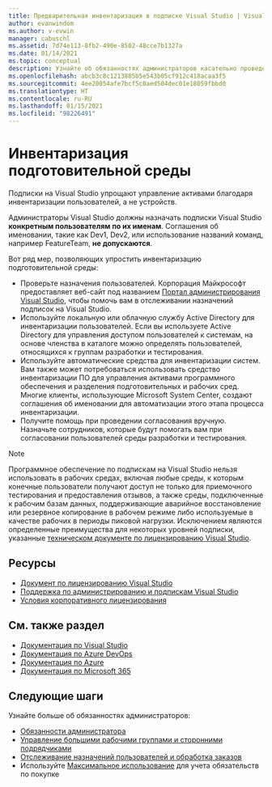 ```yaml
---
title: Предварительная инвентаризация в подписке Visual Studio | Visual Studio Marketplace
author: evanwindom
ms.author: v-evwin
manager: cabuschl
ms.assetid: 7d74e113-8fb2-490e-8502-48cce7b1327a
ms.date: 01/14/2021
ms.topic: conceptual
description: Узнайте об обязанностях администраторов касательно проведения предварительной инвентаризации
ms.openlocfilehash: abcb3c8c1213885b5e543b05cf912c418acaa3f5
ms.sourcegitcommit: 4ee20054afe7bcf5c0aed504dec01e18059fbbd0
ms.translationtype: HT
ms.contentlocale: ru-RU
ms.lasthandoff: 01/15/2021
ms.locfileid: "98226491"
---
```

# <a name="inventory-of-pre-production-environment"></a>Инвентаризация подготовительной среды
Подписки на Visual Studio упрощают управление активами благодаря инвентаризации пользователей, а не устройств.

Администраторы Visual Studio должны назначать подписки Visual Studio **конкретным пользователям по их именам**. Соглашения об именовании, такие как Dev1, Dev2, или использование названий команд, например FeatureTeam, **не допускаются**.

Вот ряд мер, позволяющих упростить инвентаризацию подготовительной среды:
- Проверьте назначения пользователей. Корпорация Майкрософт предоставляет веб-сайт под названием [Портал администрирования Visual Studio](https://manage.visualstudio.com/), чтобы помочь вам в отслеживании назначений подписок на Visual Studio.
- Используйте локальную или облачную службу Active Directory для инвентаризации пользователей. Если вы используете Active Directory для управления доступом пользователей к системам, на основе членства в каталоге можно определять пользователей, относящихся к группам разработки и тестирования.
- Используйте автоматические средства для инвентаризации систем. Вам также может потребоваться использовать средство инвентаризации ПО для управления активами программного обеспечения и разделения подготовительных и рабочих сред. Многие клиенты, использующие Microsoft System Center, создают соглашения об именовании для автоматизации этого этапа процесса инвентаризации.
- Получите помощь при проведении согласования вручную. Назначьте сотрудников, которые будут помогать вам при согласовании пользователей среды разработки и тестирования.

> [!NOTE]
> Программное обеспечение по подпискам на Visual Studio нельзя использовать в рабочих средах, включая любые среды, к которым конечные пользователи получают доступ не только для приемочного тестирования и предоставления отзывов, а также среды, подключенные к рабочим базам данных, поддерживающие аварийное восстановление или резервное копирование в рабочем режиме либо используемые в качестве рабочих в периоды пиковой нагрузки. Исключением являются определенные преимущества для некоторых уровней подписки, указанные [техническом документе по лицензированию Visual Studio](https://aka.ms/vslicensing).  

## <a name="resources"></a>Ресурсы
- [Документ по лицензированию Visual Studio](https://visualstudio.microsoft.com/wp-content/uploads/2019/06/Visual-Studio-Licensing-Whitepaper-May-2019.pdf)
- [Поддержка по администрированию и подпискам Visual Studio](https://visualstudio.microsoft.com/support/support-overview-vs)
- [Условия корпоративного лицензирования](https://www.microsoft.com/licensing/product-licensing/products.aspx)

## <a name="see-also"></a>См. также раздел
- [Документация по Visual Studio](/visualstudio/)
- [Документация по Azure DevOps](/azure/devops/)
- [Документация по Azure](/azure/)
- [Документация по Microsoft 365](/microsoft-365/)

## <a name="next-steps"></a>Следующие шаги
Узнайте больше об обязанностях администраторов:
- [Обязанности администратора](admin-responsibilities.md)
- [Управление большими рабочими группами и сторонними подрядчиками](manage-teams.md)
- [Отслеживание назначений пользователей и обработка заказов](assignments-orders.md)
- Используйте [Максимальное использование](maximum-usage.md) для учета обязательств по покупке